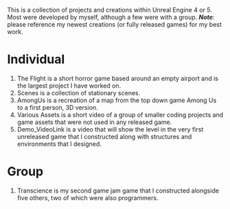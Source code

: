 This is a collection of projects and creations within Unreal Engine 4 or 5. Most were developed by myself, although a few were with a group.
***Note***: please reference my newest creations (or fully released games) for my best work.

# Individual
1) The Flight is a short horror game based around an empty airport and is the largest project I have worked on.
2) Scenes is a collection of stationary scenes.
3) AmongUs is a recreation of a map from the top down game Among Us to a first person, 3D version.
4) Various Assets is a short video of a group of smaller coding projects and game assets that were not used in any released game.
5) Demo_VideoLink is a video that will show the level in the very first unreleased game that I constructed along with structures and environments that I designed.

# Group
1) Transcience is my second game jam game that I constructed alongside five others, two of which were also programmers.
